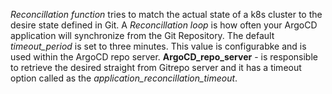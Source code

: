 *Reconcillation function* tries to match the actual state of a k8s cluster to the desire state defined in Git.
A *Reconcillation loop* is how often your ArgoCD application will synchronize from the Git Repository.
The default *timeout_period* is set to three minutes. This value is configurabke and is used within the ArgoCD repo server.
**ArgoCD_repo_server** - is responsible to retrieve the desired straight from Gitrepo server and it has a timeout option called as the *application_reconcillation_timeout*.

